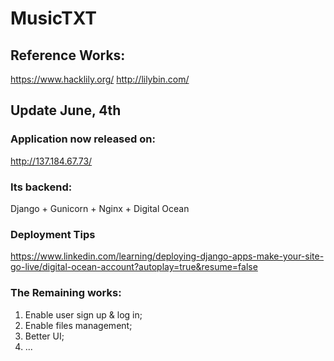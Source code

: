 # MusicTXT


## Reference Works: 
https://www.hacklily.org/
http://lilybin.com/

## Update June, 4th

### Application now released on:
http://137.184.67.73/

### Its backend:
Django + Gunicorn + Nginx + Digital Ocean
### Deployment Tips
https://www.linkedin.com/learning/deploying-django-apps-make-your-site-go-live/digital-ocean-account?autoplay=true&resume=false

### The Remaining works:
1. Enable user sign up & log in;
2. Enable files management;
3. Better UI;
4. ...

